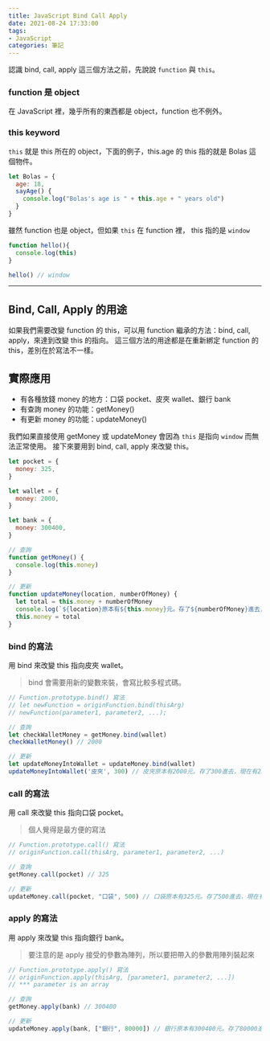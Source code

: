 ```yaml
---
title: JavaScript Bind Call Apply
date: 2021-08-24 17:33:00
tags:
- JavaScript
categories: 筆記
---
```

認識 bind, call, apply 這三個方法之前，先說說 `function` 與 `this`。

### function 是 object
在 JavaScript 裡，幾乎所有的東西都是 object，function 也不例外。
<!-- more -->
### this keyword
`this` 就是 this 所在的 object，下面的例子，this.age 的 this 指的就是 Bolas 這個物件。
```js
let Bolas = {
  age: 18,
  sayAge() {
    console.log("Bolas's age is " + this.age + " years old")
  }
}
```

雖然 function 也是 object，但如果 `this` 在 function 裡， this 指的是 `window`
```js
function hello(){
  console.log(this)
}

hello() // window
```
---
## Bind, Call, Apply 的用途
如果我們需要改變 function 的 this，可以用 function 繼承的方法：bind, call, apply，來達到改變 this 的指向。
這三個方法的用途都是在重新綁定 function 的 this，差別在於寫法不一樣。

## 實際應用
- 有各種放錢 money 的地方：口袋 pocket、皮夾 wallet、銀行 bank
- 有查詢 money 的功能：getMoney()
- 有更新 money 的功能：updateMoney()

我們如果直接使用 getMoney 或 updateMoney 會因為 `this` 是指向 `window` 而無法正常使用。
接下來要用到 bind, call, apply 來改變 this。
```js
let pocket = {
  money: 325,
}

let wallet = {
  money: 2000,
}

let bank = {
  money: 300400,
}

// 查詢
function getMoney() {
  console.log(this.money)
}

// 更新
function updateMoney(location, numberOfMoney) {
  let total = this.money + numberOfMoney
  console.log(`${location}原本有${this.money}元。存了${numberOfMoney}進去，現在有${total}元。`)
  this.money = total
}
```

### bind 的寫法
用 bind 來改變 this 指向皮夾 wallet。
> bind 會需要用新的變數來裝，會寫比較多程式碼。

```js
// Function.prototype.bind() 寫法
// let newFunction = originFunction.bind(thisArg)
// newFunction(parameter1, parameter2, ...);

// 查詢
let checkWalletMoney = getMoney.bind(wallet)
checkWalletMoney() // 2000

// 更新
let updateMoneyIntoWallet = updateMoney.bind(wallet)
updateMoneyIntoWallet('皮夾', 300) // 皮夾原本有2000元。存了300進去，現在有2300元。
```

### call 的寫法
用 call 來改變 this 指向口袋 pocket。
> 個人覺得是最方便的寫法
```js
// Function.prototype.call() 寫法
// originFunction.call(thisArg, parameter1, parameter2, ...)

// 查詢
getMoney.call(pocket) // 325

// 更新
updateMoney.call(pocket, "口袋", 500) // 口袋原本有325元。存了500進去，現在有825元。
```

### apply 的寫法
用 apply 來改變 this 指向銀行 bank。
> 要注意的是 apply 接受的參數為陣列，所以要把帶入的參數用陣列裝起來
```js
// Function.prototype.apply() 寫法
// originFunction.apply(thisArg, [parameter1, parameter2, ...])
// *** parameter is an array

// 查詢
getMoney.apply(bank) // 300400

// 更新
updateMoney.apply(bank, ["銀行", 80000]) // 銀行原本有300400元。存了80000進去，現在有380400元。
```